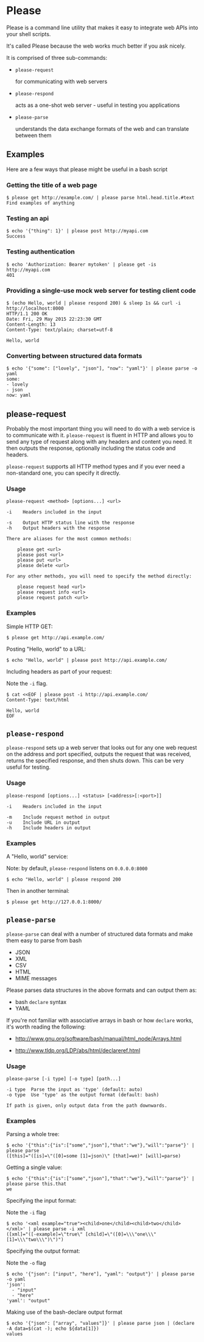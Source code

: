 # Please

Please is a command line utility that makes it easy to integrate web APIs into your shell scripts.

It's called Please because the web works much better if you ask nicely.

It is comprised of three sub-commands:

* `please-request`

    for communicating with web servers

* `please-respond`

    acts as a one-shot web server - useful in testing you applications

* `please-parse`

    understands the data exchange formats of the web and can translate between them

## Examples

Here are a few ways that please might be useful in a bash script

### Getting the title of a web page

    $ please get http://example.com/ | please parse html.head.title.#text
    Find examples of anything

### Testing an api

    $ echo '{"thing": 1}' | please post http://myapi.com
    Success

### Testing authentication

    $ echo 'Authorization: Bearer mytoken' | please get -is http://myapi.com
    401

### Providing a single-use mock web server for testing client code

    $ (echo Hello, world | please respond 200) & sleep 1s && curl -i http://localhost:8000
    HTTP/1.1 200 OK
    Date: Fri, 29 May 2015 22:23:30 GMT
    Content-Length: 13
    Content-Type: text/plain; charset=utf-8

    Hello, world

### Converting between structured data formats

    $ echo '{"some": ["lovely", "json"], "now": "yaml"}' | please parse -o yaml
    some:
    - lovely
    - json
    now: yaml

## please-request

Probably the most important thing you will need to do with a web service is to communicate with it. `please-request` is fluent in HTTP and allows you to send any type of request along with any headers and content you need. It then outputs the response, optionally including the status code and headers.

`please-request` supports all HTTP method types and if you ever need a non-standard one, you can specify it directly.

### Usage

    please-request <method> [options...] <url>

    -i    Headers included in the input

    -s    Output HTTP status line with the response
    -h    Output headers with the response

    There are aliases for the most common methods:

        please get <url>
        please post <url>
        please put <url>
        please delete <url>

    For any other methods, you will need to specify the method directly:

        please request head <url>
        please request info <url>
        please request patch <url>

### Examples

Simple HTTP GET:

    $ please get http://api.example.com/

Posting "Hello, world" to a URL:

    $ echo "Hello, world" | please post http://api.example.com/

Including headers as part of your request:

Note the `-i` flag.

    $ cat <<EOF | please post -i http://api.example.com/
    Content-Type: text/html

    Hello, world
    EOF

## `please-respond`

`please-respond` sets up a web server that looks out for any one web request on the address and port specified, outputs the request that was received, returns the specified response, and then shuts down. This can be very useful for testing.

### Usage

    please-respond [options...] <status> [<address>[:<port>]]

    -i    Headers included in the input

    -m    Include request method in output
    -u    Include URL in output
    -h    Include headers in output

### Examples

A "Hello, world" service:

Note: by default, `please-respond` listens on `0.0.0.0:8000`

    $ echo "Hello, world" | please respond 200

Then in another terminal:

    $ please get http://127.0.0.1:8000/

## `please-parse`

`please-parse` can deal with a number of structured data formats and make them easy to parse from bash

* JSON
* XML
* CSV
* HTML
* MIME messages

Please parses data structures in the above formats and can output them as:

* bash `declare` syntax
* YAML

If you're not familiar with associative arrays in bash or how `declare` works, it's worth reading the following:

* <http://www.gnu.org/software/bash/manual/html_node/Arrays.html>

* <http://www.tldp.org/LDP/abs/html/declareref.html>

### Usage

    please-parse [-i type] [-o type] [path...]

    -i type  Parse the input as 'type' (default: auto)
    -o type  Use 'type' as the output format (default: bash)

    If path is given, only output data from the path downwards.

### Examples

Parsing a whole tree:

    $ echo '{"this":{"is":["some","json"],"that":"we"},"will":"parse"}' | please parse
    ([this]="([is]=\"([0]=some [1]=json)\" [that]=we)" [will]=parse)

Getting a single value:

    $ echo '{"this":{"is":["some","json"],"that":"we"},"will":"parse"}' | please parse this.that
    we

Specifying the input format:

Note the `-i` flag

    $ echo '<xml example="true"><child>one</child><child>two</child></xml>' | please parse -i xml
    ([xml]="([-example]=\"true\" [child]=\"([0]=\\\"one\\\" [1]=\\\"two\\\")\")")

Specifying the output format:

Note the `-o` flag

    $ echo '{"json": ["input", "here"], "yaml": "output"}' | please parse -o yaml
    'json': 
      - "input"
      - "here"
    'yaml': "output"

Making use of the bash-declare output format

    $ echo '{"json": ["array", "values"]}' | please parse json | (declare -A data=$(cat -); echo ${data[1]})
    values
